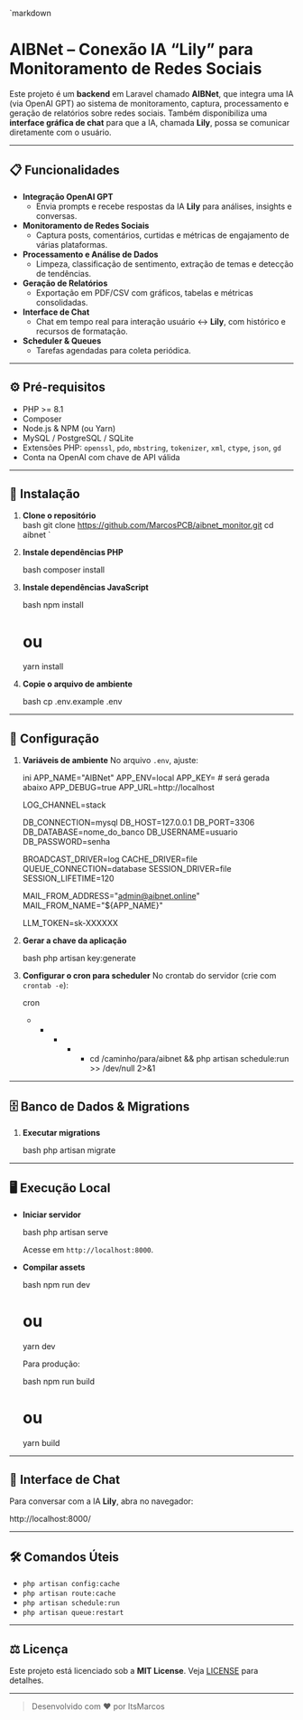 `markdown
# AIBNet – Conexão IA “Lily” para Monitoramento de Redes Sociais

Este projeto é um **backend** em Laravel chamado **AIBNet**, que integra uma IA (via OpenAI GPT) ao sistema de monitoramento, captura, processamento e geração de relatórios sobre redes sociais. Também disponibiliza uma **interface gráfica de chat** para que a IA, chamada **Lily**, possa se comunicar diretamente com o usuário.

---

## 📋 Funcionalidades

- **Integração OpenAI GPT**  
  - Envia prompts e recebe respostas da IA **Lily** para análises, insights e conversas.
- **Monitoramento de Redes Sociais**  
  - Captura posts, comentários, curtidas e métricas de engajamento de várias plataformas.
- **Processamento e Análise de Dados**  
  - Limpeza, classificação de sentimento, extração de temas e detecção de tendências.
- **Geração de Relatórios**  
  - Exportação em PDF/CSV com gráficos, tabelas e métricas consolidadas.
- **Interface de Chat**  
  - Chat em tempo real para interação usuário ↔ **Lily**, com histórico e recursos de formatação.
- **Scheduler & Queues**  
  - Tarefas agendadas para coleta periódica.

---

## ⚙ Pré-requisitos

- PHP >= 8.1  
- Composer  
- Node.js & NPM (ou Yarn)  
- MySQL / PostgreSQL / SQLite  
- Extensões PHP: `openssl`, `pdo`, `mbstring`, `tokenizer`, `xml`, `ctype`, `json`, `gd`  
- Conta na OpenAI com chave de API válida  

---

## 🚀 Instalação

1. **Clone o repositório**  
   bash
   git clone https://github.com/MarcosPCB/aibnet_monitor.git
   cd aibnet
`

2. **Instale dependências PHP**

   bash
   composer install
   

3. **Instale dependências JavaScript**

   bash
   npm install
   # ou
   yarn install
   

4. **Copie o arquivo de ambiente**

   bash
   cp .env.example .env
   

---

## 🔧 Configuração

1. **Variáveis de ambiente**
   No arquivo `.env`, ajuste:

   ini
   APP_NAME="AIBNet"
   APP_ENV=local
   APP_KEY=          # será gerada abaixo
   APP_DEBUG=true
   APP_URL=http://localhost

   LOG_CHANNEL=stack

   DB_CONNECTION=mysql
   DB_HOST=127.0.0.1
   DB_PORT=3306
   DB_DATABASE=nome_do_banco
   DB_USERNAME=usuario
   DB_PASSWORD=senha

   BROADCAST_DRIVER=log
   CACHE_DRIVER=file
   QUEUE_CONNECTION=database
   SESSION_DRIVER=file
   SESSION_LIFETIME=120

   MAIL_FROM_ADDRESS="admin@aibnet.online"
   MAIL_FROM_NAME="${APP_NAME}"

   LLM_TOKEN=sk-XXXXXX
   

2. **Gerar a chave da aplicação**

   bash
   php artisan key:generate
   

3. **Configurar o cron para scheduler**
   No crontab do servidor (crie com `crontab -e`):

   cron
   * * * * * cd /caminho/para/aibnet && php artisan schedule:run >> /dev/null 2>&1
   

---

## 🗄 Banco de Dados & Migrations

1. **Executar migrations**

   bash
   php artisan migrate
   

---

## 🖥 Execução Local

* **Iniciar servidor**

  bash
  php artisan serve
  

  Acesse em `http://localhost:8000`.

* **Compilar assets**

  bash
  npm run dev
  # ou
  yarn dev
  

  Para produção:

  bash
  npm run build
  # ou
  yarn build
  

---

## 💬 Interface de Chat

Para conversar com a IA **Lily**, abra no navegador:


http://localhost:8000/


---

## 🛠 Comandos Úteis

* `php artisan config:cache`
* `php artisan route:cache`
* `php artisan schedule:run`
* `php artisan queue:restart`

---

## ⚖ Licença

Este projeto está licenciado sob a **MIT License**. Veja [LICENSE](LICENSE) para detalhes.

---

> Desenvolvido com ♥ por ItsMarcos


```